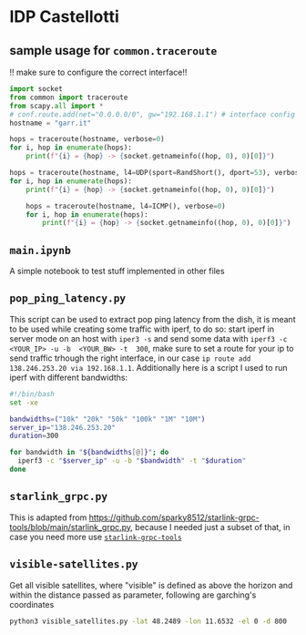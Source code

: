 # IDP Castellotti

## sample usage for `common.traceroute`
!! make sure to configure the correct interface!!

```python
import socket
from common import traceroute
from scapy.all import *
# conf.route.add(net="0.0.0.0/0", gw="192.168.1.1") # interface config in our case
hostname = "garr.it"

hops = traceroute(hostname, verbose=0)
for i, hop in enumerate(hops):
    print(f"{i} = {hop} -> {socket.getnameinfo((hop, 0), 0)[0]}")

hops = traceroute(hostname, l4=UDP(sport=RandShort(), dport=53), verbose=0)
for i, hop in enumerate(hops):
    print(f"{i} = {hop} -> {socket.getnameinfo((hop, 0), 0)[0]}")

    hops = traceroute(hostname, l4=ICMP(), verbose=0)
    for i, hop in enumerate(hops):
        print(f"{i} = {hop} -> {socket.getnameinfo((hop, 0), 0)[0]}")
```


## `main.ipynb`

A simple notebook to test stuff implemented in other files


## `pop_ping_latency.py`
This script can be used to extract pop ping latency from the dish, it is meant to be used while creating some traffic with iperf, to do so: start iperf in server mode on an host with `iper3 -s` 
and send some data with `iperf3 -c <YOUR_IP> -u -b  <YOUR_BW> -t  300`, make sure to set a route for your ip to send traffic trhough the right interface, in our case `ip route add 138.246.253.20 via 192.168.1.1`. Additionally here is a script I used to run iperf with different bandwidths:
```bash
#!/bin/bash
set -xe

bandwidths=("10k" "20k" "50k" "100k" "1M" "10M")
server_ip="138.246.253.20"
duration=300

for bandwidth in "${bandwidths[@]}"; do
  iperf3 -c "$server_ip" -u -b "$bandwidth" -t "$duration"
done
```

## `starlink_grpc.py`
This is adapted from <https://github.com/sparky8512/starlink-grpc-tools/blob/main/starlink_grpc.py>, because I needed just a subset of that, in case you need more use [`starlink-grpc-tools`](https://github.com/sparky8512/starlink-grpc-tools)

## `visible-satellites.py`

Get all visible satellites, where "visible" is defined as above the horizon and within the distance passed as parameter, following are garching's coordinates

```bash
python3 visible_satellites.py -lat 48.2489 -lon 11.6532 -el 0 -d 800
```